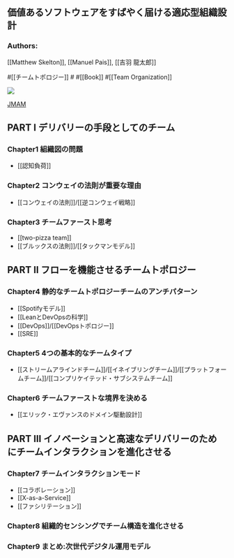 ## 価値あるソフトウェアをすばやく届ける適応型組織設計

### Authors:
[[Matthew Skelton]], [[Manuel Pais]], [[吉羽 龍太郎]]

#[[チームトポロジー]] # #[[Book]] #[[Team Organization]]

![](https://pub.jmam.co.jp//images/book/593881.jpg)

[JMAM](https://pub.jmam.co.jp/book/b593881.html)

## PART I デリバリーの手段としてのチーム
### Chapter1 組織図の問題
- [[認知負荷]]
### Chapter2 コンウェイの法則が重要な理由
- [[コンウェイの法則]]/[[逆コンウェイ戦略]]
### Chapter3 チームファースト思考
- [[two-pizza team]]
- [[ブルックスの法則]]/[[タックマンモデル]]

## PART Ⅱ フローを機能させるチームトポロジー
### Chapter4 静的なチームトポロジーチームのアンチパターン
- [[Spotifyモデル]]
- [[LeanとDevOpsの科学]]
- [[DevOps]]/[[DevOpsトポロジー]]
- [[SRE]]
### Chapter5 4つの基本的なチームタイプ
- [[ストリームアラインドチーム]]/[[イネイブリングチーム]]/[[プラットフォームチーム]]/[[コンプリケイテッド・サブシステムチーム]]
### Chapter6 チームファーストな境界を決める
- [[エリック・エヴァンスのドメイン駆動設計]]

## PART Ⅲ イノベーションと高速なデリバリーのため にチームインタラクションを進化させる
### Chapter7 チームインタラクションモード
- [[コラボレーション]]
- [[X-as-a-Service]]
- [[ファシリテーション]]
### Chapter8 組織的センシングでチーム構造を進化させる
### Chapter9 まとめ:次世代デジタル運用モデル